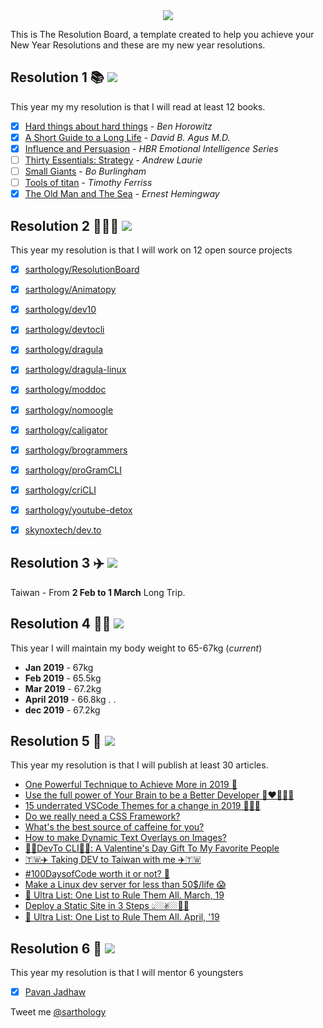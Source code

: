 <div align="center">
  <img src="https://i.imgur.com/thKzPkw.png">
</div>

This is The Resolution Board, a template created to help you achieve your New Year Resolutions and these are my new year resolutions.

## Resolution 1 📚 ![](https://img.shields.io/badge/progress-25%25-yellow.svg)
This year my my resolution is that I will read at least 12 books.

- [x] [Hard things about hard things](https://www.amazon.com/Hard-Thing-About-Things-Building/dp/0062273205) - *Ben Horowitz*
- [x] [A Short Guide to a Long Life](https://www.amazon.com/Short-Guide-Long-Life/dp/147673609X) - *David B. Agus M.D.*
- [x] [Influence and Persuasion](https://www.amazon.com/Influence-Persuasion-HBR-Emotional-Intelligence-ebook/dp/B06XVBLYVS) - *HBR Emotional Intelligence Series*
- [ ] [Thirty Essentials: Strategy](https://www.amazon.com/Thirty-Essentials-Strategy-strategy-companies-ebook/dp/B079LQVXNB) - *Andrew Laurie*
- [ ] [Small Giants](https://www.amazon.com/Small-Giants-Companies-Instead-10th-Anniversary/dp/014310960X) - *Bo Burlingham*
- [ ] [Tools of titan](https://www.amazon.com/Tools-Titans-Billionaires-World-Class-Performers/dp/1328683788/ref=sr_1_2?ie=UTF8&qid=1546324870&sr=8-2&keywords=tools+of+titans) - *Timothy Ferriss*
- [x] [The Old Man and The Sea](https://www.amazon.com/Old-Man-Sea-Ernest-Hemingway/dp/0684801221/ref=sr_1_1?crid=3QEZOQHBYQX3G&keywords=old+and+the+sea&qid=1552198476&s=gateway&sprefix=old+and+the+%2Caps%2C349&sr=8-1) - *Ernest Hemingway*

## Resolution 2 👨🏻‍💻 ![](https://img.shields.io/badge/progress-100%25-yellow.svg)

This year my resolution is that I will work on 12 open source projects

- [x] [sarthology/ResolutionBoard](https://github.com/sarthology/ResolutionBoard)
- [x] [sarthology/Animatopy](https://github.com/sarthology/Animatopy)
- [x] [sarthology/dev10](https://github.com/sarthology/Dev10)
- [x] [sarthology/devtocli](https://github.com/sarthology/devtocli)
- [x] [sarthology/dragula](https://github.com/sarthology/dragula)
- [x] [sarthology/dragula-linux](https://github.com/sarthology/dragula)
- [x] [sarthology/moddoc](https://github.com/sarthology/moddoc)
- [x] [sarthology/nomoogle](https://github.com/sarthology/nomoogle)
- [x] [sarthology/caligator](https://github.com/sarthology/caligator)
- [x] [sarthology/brogrammers](https://github.com/sarthology/brogrammers)
- [x] [sarthology/proGramCLI](https://github.com/sarthology/proGramCLI)
- [x] [sarthology/criCLI](https://github.com/sarthology/criCLI)
- [x] [sarthology/youtube-detox](https://github.com/sarthology/youtube-detox)
- [x] [skynoxtech/dev.to](https://github.com/skynoxtech/dev.to)




## Resolution 3 ✈️ ![](https://img.shields.io/badge/progress-100%25-green.svg)
Taiwan - From **2 Feb to 1 March** Long Trip.

## Resolution 4 💪🏼 ![](https://img.shields.io/badge/progress-33%25-yellow.svg)
This year I will maintain my body weight to 65-67kg (*current*)
* **Jan 2019** - 67kg
* **Feb 2019** - 65.5kg
* **Mar 2019** - 67.2kg
* **April 2019** - 66.8kg
.
.
* **dec 2019** - 67.2kg

## Resolution 5 🤝 ![](https://img.shields.io/badge/progress-43%25-yellow.svg)
This year my resolution is that I will publish at least 30 articles.

* [One Powerful Technique to Achieve More in 2019 📓](https://medium.com/@Sarthaksharma0/one-powerful-technique-to-achieve-more-in-2019-6f1d4b816d89)
* [Use the full power of Your Brain to be a Better Developer 🧠❤️👩🏻‍💻](https://dev.to/teamxenox/use-the-full-power-of-your-brain-to-be-a-better-developer--27pe)
* [15 underrated VSCode Themes for a change in 2019 🤷🏻‍♀️](https://dev.to/teamxenox/15-underrated-vscode-themes-for-a-change-in-2019---122e)
* [Do we really need a CSS Framework?](https://dev.to/sarthology/do-we-really-need-a-css-framework-4ma6)
* [What's the best source of caffeine for you?](https://dev.to/teamxenox/whats-the-best-source-of-caffeine-for-you--2lfd)
* [How to make Dynamic Text Overlays on Images?](https://dev.to/teamxenox/how-to-make-dynamic-text-overlays-on-images-dcc)
* [🎁💝DevTo CLI💝🎁: A Valentine's Day Gift To My Favorite People](https://dev.to/teamxenox/devto-cli-a-valentines-day-gift-to-my-favorite-people-56bd)
* [🇹🇼✈️ Taking DEV to Taiwan with me ✈️🇹🇼](https://dev.to/teamxenox/-taking-dev-to-taiwan-with-me--2c77)
* [#100DaysofCode worth it or not? 🤔](https://dev.to/teamxenox/100daysofcode-worth-it-or-not--1dh8)
* [Make a Linux dev server for less than 50$/life 😱](https://dev.to/teamxenox/make-a-linux-dev-server-for-less-than-50life--3gc7)
* [🤯 Ultra List: One List to Rule Them All. March, 19](https://dev.to/teamxenox/-ultra-list-one-list-to-rule-them-all-march-19-4p4f)
* [Deploy a Static Site in 3 Steps 👆🏼✌🏼🤟🏼](https://dev.to/teamxenox/deploy-a-static-site-in-3-steps-5dag)
* [🤯 Ultra List: One List to Rule Them All. April, '19](https://dev.to/teamxenox/ultra-list-one-list-to-rule-them-all-april-19-2386)

## Resolution 6 🤝 ![](https://img.shields.io/badge/progress-17%25-red.svg)
This year my resolution is that I will mentor 6 youngsters
- [x] [Pavan Jadhaw](https://github.com/pavanjadhaw)

Tweet me [@sarthology](https://twitter.com/sarthology)
